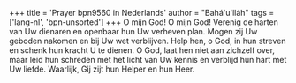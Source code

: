 +++
title = 'Prayer bpn9560 in Nederlands'
author = "Bahá'u'lláh"
tags = ['lang-nl', 'bpn-unsorted']
+++
O mijn God! O mijn God! Verenig de harten van Uw dienaren en openbaar hun Uw verheven plan. Mogen zij Uw geboden nakomen en bij Uw wet verblijven. Help hen, o God, in hun streven en schenk hun kracht U te dienen. O God, laat hen niet aan zichzelf over, maar leid hun schreden met het licht van Uw kennis en verblijd hun hart met Uw liefde. Waarlijk, Gij zijt hun Helper en hun Heer.
